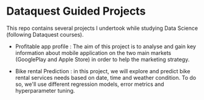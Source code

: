 # Dataquest Guided Projects

This repo contains several projects I undertook while studying Data Science (following Dataquest courses).

- Profitable app profile : The aim of this project is to analyse and gain key information about mobile application on the two main markets (GooglePlay and Apple Store) in order to help the marketing strategy.

- Bike rental Prediction : in this project, we will explore and predict bike rental services needs based on date, time and weather condition. To do so, we'll use different regression models, error metrics and hyperparameter tuning.